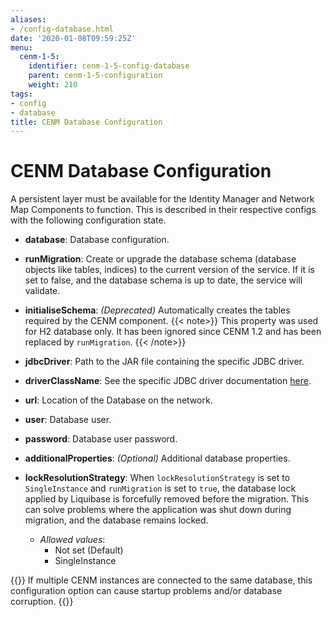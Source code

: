 ```yaml
---
aliases:
- /config-database.html
date: '2020-01-08T09:59:25Z'
menu:
  cenm-1-5:
    identifier: cenm-1-5-config-database
    parent: cenm-1-5-configuration
    weight: 210
tags:
- config
- database
title: CENM Database Configuration
---
```



# CENM Database Configuration
A persistent layer must be available for the Identity Manager and Network Map Components to function. This is described in
their respective configs with the following configuration state.

* **database**:
Database configuration. 

* **runMigration**:
Create or upgrade the database schema (database objects like tables, indices) to the current version of the service. If it is set to false, and the database schema is up to date, the service will validate.

* **initialiseSchema**:
*(Deprecated)* Automatically creates the tables required by the CENM component.
{{< note>}} This property was used for H2 database only. It has  been ignored since CENM 1.2 and has been replaced by `runMigration`. {{< /note>}}

* **jdbcDriver**:
Path to the JAR file containing the specific JDBC driver.

* **driverClassName**:
See the specific JDBC driver documentation [here](https://www.oracle.com/java/technologies/javase/javase-tech-database.html).

* **url**:
Location of the Database on the network.

* **user**:
Database user.

* **password**:
Database user password.

* **additionalProperties**:
*(Optional)* Additional database properties.

* **lockResolutionStrategy**: When `lockResolutionStrategy` is set to `SingleInstance` and `runMigration` is set to `true`, the database lock applied by Liquibase is forcefully removed before the migration. This can solve problems where the application was shut down during migration, and the database remains locked.

  * *Allowed values*:
    * Not set (Default)
    * SingleInstance

{{<note>}}
If multiple CENM instances are connected to the same database, this configuration option can cause startup problems and/or database corruption.
{{</note>}}